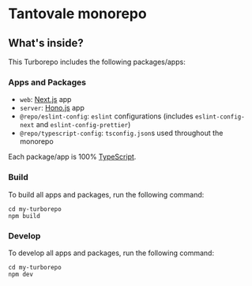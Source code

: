 # Tantovale monorepo

## What's inside?

This Turborepo includes the following packages/apps:

### Apps and Packages

- `web`: [Next.js](https://nextjs.org/) app
- `server`: [Hono.js]([https://nextjs.org/](https://hono.dev/)) app
- `@repo/eslint-config`: `eslint` configurations (includes `eslint-config-next` and `eslint-config-prettier`)
- `@repo/typescript-config`: `tsconfig.json`s used throughout the monorepo

Each package/app is 100% [TypeScript](https://www.typescriptlang.org/).

### Build

To build all apps and packages, run the following command:

```
cd my-turborepo
npm build
```

### Develop

To develop all apps and packages, run the following command:

```
cd my-turborepo
npm dev
```
